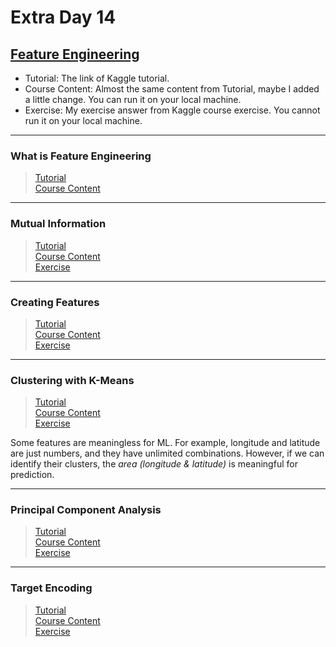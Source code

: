 # Extra Day 14

## [Feature Engineering](https://www.kaggle.com/learn/feature-engineering)

- Tutorial: The link of Kaggle tutorial.
- Course Content: Almost the same content from Tutorial, maybe I added a little change. You can run it on your local machine.
- Exercise: My exercise answer from Kaggle course exercise. You cannot run it on your local machine.

---

### What is Feature Engineering

> [Tutorial](https://www.kaggle.com/ryanholbrook/what-is-feature-engineering)<br>
> [Course Content](concrete-baseline.ipynb)

---

### Mutual Information

> [Tutorial](https://www.kaggle.com/ryanholbrook/mutual-information)<br>
> [Course Content](automobile-mutual-information.ipynb)<br>
> [Exercise](exercise-mutual-information.ipynb)

---

### Creating Features

> [Tutorial](https://www.kaggle.com/ryanholbrook/creating-features)<br>
> [Course Content](creating-features.ipynb)<br>
> [Exercise](exercise-creating-features.ipynb)

---


### Clustering with K-Means

> [Tutorial](https://www.kaggle.com/ryanholbrook/clustering-with-k-means)<br>
> [Course Content](clustering-with-k-means.ipynb)<br>
> [Exercise](exercise-clustering-with-k-means.ipynb)

Some features are meaningless for ML. For example, longitude and latitude are just numbers, and they have unlimited combinations. However, if we can identify their clusters, the *area (longitude & latitude)* is meaningful for prediction.

---


### Principal Component Analysis

> [Tutorial](https://www.kaggle.com/ryanholbrook/principal-component-analysis)<br>
> [Course Content](principal-component-analysis.ipynb)<br>
> [Exercise](exercise-principal-component-analysis.ipynb)

---


### Target Encoding

> [Tutorial](https://www.kaggle.com/ryanholbrook/target-encoding)<br>
> [Course Content](target-encoding.ipynb)<br>
> [Exercise](exercise-target-encoding.ipynb)
